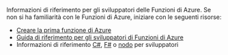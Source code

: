 Informazioni di riferimento per gli sviluppatori delle Funzioni di Azure. Se non si ha familiarità con le Funzioni di Azure, iniziare con le seguenti risorse:

* [Creare la prima funzione di Azure](../articles/azure-functions/functions-create-first-azure-function.md)
* [Guida di riferimento per gli sviluppatori di Funzioni di Azure](../articles/azure-functions/functions-reference.md)
* Informazioni di riferimento [C#](../articles/azure-functions/functions-reference-csharp.md), [F#](../articles/azure-functions/functions-reference-fsharp.md) o [nodo](../articles/azure-functions/functions-reference-node.md) per sviluppatori

<!---HONumber=AcomDC_0921_2016-->